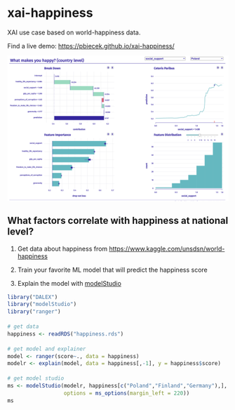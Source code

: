 # xai-happiness

XAI use case based on world-happiness data.

Find a live demo: https://pbiecek.github.io/xai-happiness/

![modelStudio](modelStudio.png)

## What factors correlate with happiness at national level?

1. Get data about happiness from 
https://www.kaggle.com/unsdsn/world-happiness

2. Train your favorite ML model that will predict the happiness score

3. Explain the model with [modelStudio](https://github.com/ModelOriented/modelStudio)

```r
library("DALEX")
library("modelStudio")
library("ranger")

# get data
happiness <- readRDS("happiness.rds")

# get model and explainer
model <- ranger(score~., data = happiness)
modelr <- explain(model, data = happiness[,-1], y = happiness$score)

# get model studio
ms <- modelStudio(modelr, happiness[c("Poland","Finland","Germany"),],
                  options = ms_options(margin_left = 220))
ms
```

